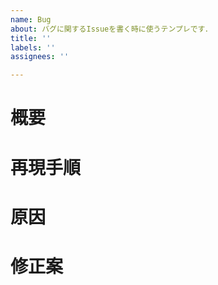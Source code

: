 ```yaml
---
name: Bug
about: バグに関するIssueを書く時に使うテンプレです．
title: ''
labels: ''
assignees: ''

---
```


# 概要
<!-- バグの内容について簡潔に説明（必須） -->

# 再現手順
<!-- どうすればそのバグが起こるのか（必須） -->

# 原因
<!-- 何故そのバグが起こるのか（任意） -->

# 修正案
<!-- どうすればそのバグを修正できるのか（任意） -->
